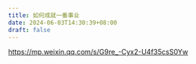 ```yaml
---
title: 如何成就一番事业
date: 2024-06-03T14:30:39+08:00
draft: false
---
```

https://mp.weixin.qq.com/s/G9re_-Cyx2-U4f35csS0Yw